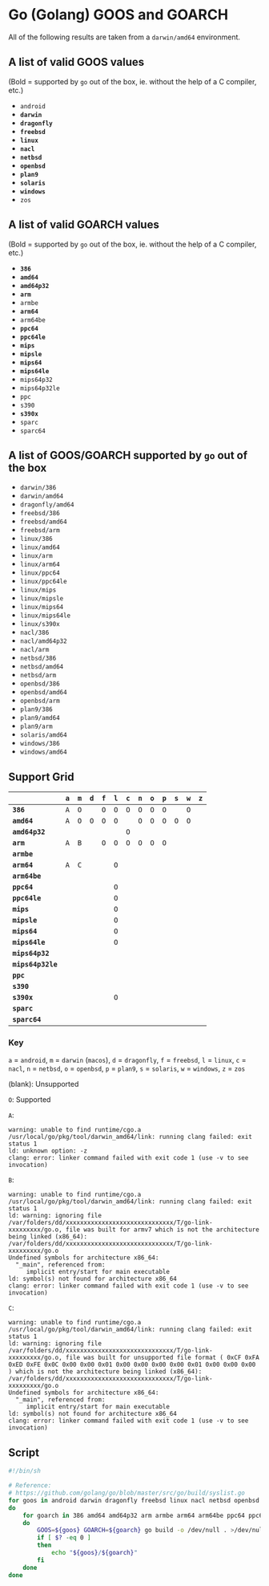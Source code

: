 # Go (Golang) GOOS and GOARCH

All of the following results are taken from a `darwin/amd64` environment.

## A list of valid GOOS values

(Bold = supported by `go` out of the box, ie. without the help of a C compiler, etc.)

- `android`
- **`darwin`**
- **`dragonfly`**
- **`freebsd`**
- **`linux`**
- **`nacl`**
- **`netbsd`**
- **`openbsd`**
- **`plan9`**
- **`solaris`**
- **`windows`**
- `zos`

## A list of valid GOARCH values

(Bold = supported by `go` out of the box, ie. without the help of a C compiler, etc.)

- **`386`**
- **`amd64`**
- **`amd64p32`**
- **`arm`**
- `armbe`
- **`arm64`**
- `arm64be`
- **`ppc64`**
- **`ppc64le`**
- **`mips`**
- **`mipsle`**
- **`mips64`**
- **`mips64le`**
- `mips64p32`
- `mips64p32le`
- `ppc`
- `s390`
- **`s390x`**
- `sparc`
- `sparc64`

## A list of GOOS/GOARCH supported by `go` out of the box

- `darwin/386`
- `darwin/amd64`
- `dragonfly/amd64`
- `freebsd/386`
- `freebsd/amd64`
- `freebsd/arm`
- `linux/386`
- `linux/amd64`
- `linux/arm`
- `linux/arm64`
- `linux/ppc64`
- `linux/ppc64le`
- `linux/mips`
- `linux/mipsle`
- `linux/mips64`
- `linux/mips64le`
- `linux/s390x`
- `nacl/386`
- `nacl/amd64p32`
- `nacl/arm`
- `netbsd/386`
- `netbsd/amd64`
- `netbsd/arm`
- `openbsd/386`
- `openbsd/amd64`
- `openbsd/arm`
- `plan9/386`
- `plan9/amd64`
- `plan9/arm`
- `solaris/amd64`
- `windows/386`
- `windows/amd64`

## Support Grid

|                   | `a` | `m` | `d` | `f` | `l` | `c` | `n` | `o` | `p` | `s` | `w` | `z` |
| ----------------- | --- | --- | --- | --- | --- | --- | --- | --- | --- | --- | --- | --- |
| **`386`**         | `A` | `O` |     | `O` | `O` | `O` | `O` | `O` | `O` |     | `O` |     |
| **`amd64`**       | `A` | `O` | `O` | `O` | `O` |     | `O` | `O` | `O` | `O` | `O` |     |
| **`amd64p32`**    |     |     |     |     |     | `O` |     |     |     |     |     |     |
| **`arm`**         | `A` | `B` |     | `O` | `O` | `O` | `O` | `O` | `O` |     |     |     |
| **`armbe`**       |     |     |     |     |     |     |     |     |     |     |     |     |
| **`arm64`**       | `A` | `C` |     |     | `O` |     |     |     |     |     |     |     |
| **`arm64be`**     |     |     |     |     |     |     |     |     |     |     |     |     |
| **`ppc64`**       |     |     |     |     | `O` |     |     |     |     |     |     |     |
| **`ppc64le`**     |     |     |     |     | `O` |     |     |     |     |     |     |     |
| **`mips`**        |     |     |     |     | `O` |     |     |     |     |     |     |     |
| **`mipsle`**      |     |     |     |     | `O` |     |     |     |     |     |     |     |
| **`mips64`**      |     |     |     |     | `O` |     |     |     |     |     |     |     |
| **`mips64le`**    |     |     |     |     | `O` |     |     |     |     |     |     |     |
| **`mips64p32`**   |     |     |     |     |     |     |     |     |     |     |     |     |
| **`mips64p32le`** |     |     |     |     |     |     |     |     |     |     |     |     |
| **`ppc`**         |     |     |     |     |     |     |     |     |     |     |     |     |
| **`s390`**        |     |     |     |     |     |     |     |     |     |     |     |     |
| **`s390x`**       |     |     |     |     | `O` |     |     |     |     |     |     |     |
| **`sparc`**       |     |     |     |     |     |     |     |     |     |     |     |     |
| **`sparc64`**     |     |     |     |     |     |     |     |     |     |     |     |     |

### Key

`a` = `android`, `m` = `darwin` (`macos`), `d` = `dragonfly`, `f` = `freebsd`,
`l` = `linux`, `c` = `nacl`, `n` = `netbsd`, `o` = `openbsd`, `p` = `plan9`,
`s` = `solaris`, `w` = `windows`, `z` = `zos`

(blank): Unsupported

`O`: Supported

`A`:
```
warning: unable to find runtime/cgo.a
/usr/local/go/pkg/tool/darwin_amd64/link: running clang failed: exit status 1
ld: unknown option: -z
clang: error: linker command failed with exit code 1 (use -v to see invocation)
```

`B`:
```
warning: unable to find runtime/cgo.a
/usr/local/go/pkg/tool/darwin_amd64/link: running clang failed: exit status 1
ld: warning: ignoring file /var/folders/dd/xxxxxxxxxxxxxxxxxxxxxxxxxxxxxx/T/go-link-xxxxxxxxx/go.o, file was built for armv7 which is not the architecture being linked (x86_64): /var/folders/dd/xxxxxxxxxxxxxxxxxxxxxxxxxxxxxx/T/go-link-xxxxxxxxx/go.o
Undefined symbols for architecture x86_64:
  "_main", referenced from:
     implicit entry/start for main executable
ld: symbol(s) not found for architecture x86_64
clang: error: linker command failed with exit code 1 (use -v to see invocation)
```

`C`:
```
warning: unable to find runtime/cgo.a
/usr/local/go/pkg/tool/darwin_amd64/link: running clang failed: exit status 1
ld: warning: ignoring file /var/folders/dd/xxxxxxxxxxxxxxxxxxxxxxxxxxxxxx/T/go-link-xxxxxxxxx/go.o, file was built for unsupported file format ( 0xCF 0xFA 0xED 0xFE 0x0C 0x00 0x00 0x01 0x00 0x00 0x00 0x00 0x01 0x00 0x00 0x00 ) which is not the architecture being linked (x86_64): /var/folders/dd/xxxxxxxxxxxxxxxxxxxxxxxxxxxxxx/T/go-link-xxxxxxxxx/go.o
Undefined symbols for architecture x86_64:
  "_main", referenced from:
     implicit entry/start for main executable
ld: symbol(s) not found for architecture x86_64
clang: error: linker command failed with exit code 1 (use -v to see invocation)
```

## Script

```sh
#!/bin/sh

# Reference:
# https://github.com/golang/go/blob/master/src/go/build/syslist.go
for goos in android darwin dragonfly freebsd linux nacl netbsd openbsd plan9 solaris windows zos
do
    for goarch in 386 amd64 amd64p32 arm armbe arm64 arm64be ppc64 ppc64le mips mipsle mips64 mips64le mips64p32 mips64p32le ppc s390 s390x sparc sparc64
    do
        GOOS=${goos} GOARCH=${goarch} go build -o /dev/null . >/dev/null 2>&1
        if [ $? -eq 0 ]
        then
            echo "${goos}/${goarch}"
        fi
    done
done
```
